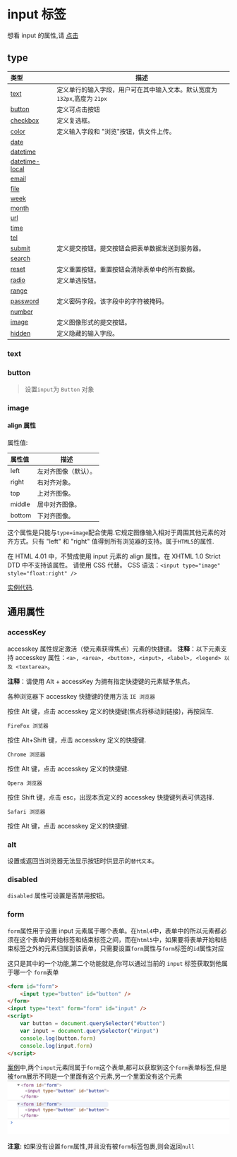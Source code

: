 # input 标签

想看 input 的属性,请 [点击](#通用属性)

## type

| 类型                              | 描述                                                                       |
| :-------------------------------- | -------------------------------------------------------------------------- |
| [text](#text)                     | 定义单行的输入字段，用户可在其中输入文本。默认宽度为 `132px`,高度为 `21px` |
| [button](#button)                 | 定义可点击按钮                                                             |
| [checkbox](#checkbox)             | 定义复选框。                                                               |
| [color](#color)                   | 定义输入字段和 "浏览"按钮，供文件上传。                                    |
| [date](#date)                     |
| [datetime](#datetime)             |
| [datetime-local](#datetime-local) |
| [email](#email)                   |
| [file](#file)                     |
| [week](#week)                     |
| [month](#month)                   |
| [url](#url)                       |
| [time](#time)                     |
| [tel](#tel)                       |
| [submit](#submit)                 | 定义提交按钮。提交按钮会把表单数据发送到服务器。                           |
| [search](#search)                 |
| [reset](#reset)                   | 定义重置按钮。重置按钮会清除表单中的所有数据。                             |
| [radio](#radio)                   | 定义单选按钮。                                                             |
| [range](#range)                   |
| [password](#password)             | 定义密码字段。该字段中的字符被掩码。                                       |
| [number](#number)                 |
| [image](#image)                   | 定义图像形式的提交按钮。                                                   |
| [hidden](#hidden)                 | 定义隐藏的输入字段。                                                       |

### text

### button

> 设置`input`为 `Button` 对象

### image

#### align 属性

属性值:

| 属性值 | 描述                 |
| :----- | -------------------- |
| left   | 左对齐图像（默认）。 |
| right  | 右对齐对象。         |
| top    | 上对齐图像。         |
| middle | 居中对齐图像。       |
| bottom | 下对齐图像。         |

这个属性是只能与`type=image`配合使用.它规定图像输入相对于周围其他元素的对齐方式。只有 "left" 和 "right" 值得到所有浏览器的支持。属于`HTML5`的属性.

在 HTML 4.01 中，不赞成使用 input 元素的 align 属性。在 XHTML 1.0 Strict DTD 中不支持该属性。
请使用 CSS 代替。
CSS 语法：`<input type="image" style="float:right" />`

[实例代码](./html/align属性.html).

## 通用属性

### accessKey

accesskey 属性规定激活（使元素获得焦点）元素的快捷键。
**注释**：以下元素支持 accesskey 属性：`<a>, <area>, <button>, <input>, <label>, <legend> 以及 <textarea>`。

**注释**：请使用 Alt + accessKey 为拥有指定快捷键的元素赋予焦点。

各种浏览器下 accesskey 快捷键的使用方法
`IE 浏览器`

按住 Alt 键，点击 accesskey 定义的快捷键(焦点将移动到链接)，再按回车.

`FireFox 浏览器`

按住 Alt+Shift 键，点击 accesskey 定义的快捷键.

`Chrome 浏览器`

按住 Alt 键，点击 accesskey 定义的快捷键.

`Opera 浏览器`

按住 Shift 键，点击 esc，出现本页定义的 accesskey 快捷键列表可供选择.

`Safari 浏览器`

按住 Alt 键，点击 accesskey 定义的快捷键.

### alt

设置或返回当浏览器无法显示按钮时供显示的`替代文本`。

### disabled

`disabled` 属性可设置是否禁用按钮。

### form

`form`属性用于设置 input 元素属于哪个表单。在`html4`中，表单中的所以元素都必须在这个表单的开始标签和结束标签之间，而在`html5`中，如果要将表单开始和结束标签之外的元素归属到该表单，只需要设置`form`属性与`form`标签的`id`属性对应

这只是其中的一个功能,第二个功能就是,你可以通过当前的 `input` 标签获取到他属于哪一个 `form`表单

```html
<form id="form">
	<input type="button" id="button" />
</form>
<input type="text" form="form" id="input" />
<script>
	var button = document.querySelector("#button")
	var input = document.querySelector("#input")
	console.log(button.form)
	console.log(input.form)
</script>
```

[案例](./html/form属性.html)中,两个`input`元素同属于`form`这个表单,都可以获取到这个`form`表单标签,但是被`form`展示不同是一个里面有这个元素,另一个里面没有这个元素
![form属性](./img/form属性.png)

**注意:** 如果没有设置`form`属性,并且没有被`form`标签包裹,则会返回`null`
